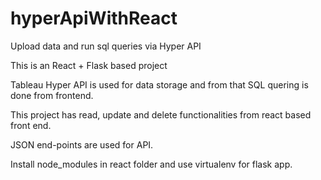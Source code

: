 # hyperApiWithReact
Upload data and run sql queries via Hyper API


This is an React + Flask based project

Tableau Hyper API is used for data storage and from that SQL quering is done from frontend. 

This project has read, update and delete functionalities from react based front end. 

JSON end-points are used for API.


Install node_modules in react folder and use virtualenv for flask app.
